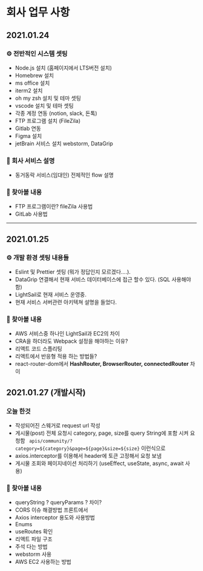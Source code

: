 # 회사 업무 사항

## 2021.01.24

### ⚙️ 전반적인 시스템 셋팅

- Node.js 설치 (홈페이지에서 LTS버전 설치)
- Homebrew 설치
- ms office 설치
- iterm2 설치
- oh my zsh 설치 및 테마 셋팅
- vscode 설치 및 테마 셋팅
- 각종 계정 연동 (notion, slack, 돈톡)
- FTP 프로그램 설치 (FileZila)
- Gitlab 연동
- Figma 설치
- jetBrain 서비스 설치 webstorm, DataGrip

### 📍 회사 서비스 설명

- 동거동락 서비스(임대인) 전체적인 flow 설명

### 🔨 찾아볼 내용

- FTP 프로그램이란? fileZila 사용법
- GitLab 사용법

---

## 2021.01.25

### ⚙️ 개발 환경 셋팅 내용들

- Eslint 및 Prettier 셋팅 (뭐가 정답인지 모르겠다....).
- DataGrip 연결해서 현재 서비스 데이터베이스에 접근 할수 있다. (SQL 사용해야함)
- LightSail로 현재 서비스 운영중.
- 현재 서비스 서버관련 아키텍쳐 설명을 들었다.

### 🔨 찾아볼 내용

- AWS 서비스중 하나인 LightSail과 EC2의 차이
- CRA을 하더라도 Webpack 설정을 해야하는 이유?
- 리액트 코드 스플리팅
- 리액트에서 반응형 적용 하는 방법들?
- react-router-dom에서 **HashRouter, BrowserRouter, connectedRouter** 차이

## 2021.01.27 (개발시작)

### 오늘 한것

- 작성되어진 스웨거로 request url 작성
- 게시물(post) 전체 요청시 category, page, size를 query String에 포함 시켜 요청함 ` apis/community/?category=${category}&page=${page}&size=${size}` 이런식으로
- axios.interceptor를 이용해서 header에 토큰 고정해서 요청 보냄
- 게시물 조회와 페이지네이션 처리하기 (useEffect, useState, async, await 사용)

### 🔨 찾아볼 내용

- queryString ? queryParams ? 차이?
- CORS 이슈 해결방법 프론트에서
- Axios interceptor 용도와 사용방법
- Enums
- useRoutes 확인
- 리액트 파일 구조
- 주석 다는 방법
- webstorm 사용
- AWS EC2 사용하는 방법
